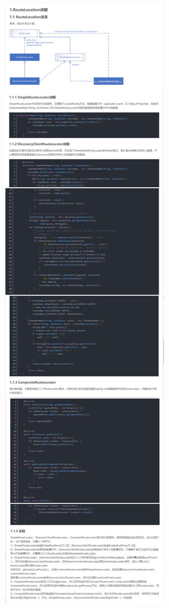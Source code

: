 ![](./image/20-1.png)
![](./image/20-2.png)
![](./image/20-3.png)
![](./image/20-4.png)
![](./image/20-5.png)
![](./image/20-6.png)